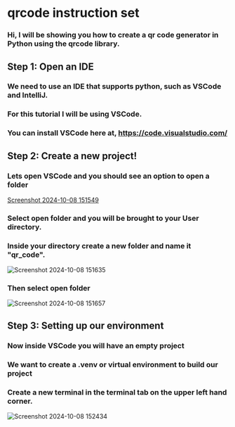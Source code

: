 # qrcode instruction set

### Hi, I will be showing you how to create a qr code generator in Python using the qrcode library.

## Step 1: Open an IDE
### We need to use an IDE that supports python, such as VSCode and IntelliJ.
### For this tutorial I will be using VSCode.
### You can install VSCode here at, https://code.visualstudio.com/

## Step 2: Create a new project!
### Lets open VSCode and you should see an option to open a folder
[Screenshot 2024-10-08 151549](https://github.com/user-attachments/assets/ce3e369e-a041-417f-9084-9d1d397a45c5)
### Select open folder and you will be brought to your User directory.
### Inside your directory create a new folder and name it "qr_code".
![Screenshot 2024-10-08 151635](https://github.com/user-attachments/assets/67cd4bc1-5fcf-47fb-b422-21aa44ad22f4)
### Then select open folder
![Screenshot 2024-10-08 151657](https://github.com/user-attachments/assets/06ab74f2-a9e3-4c60-9639-46a6fcb4e35d)

## Step 3: Setting up our environment
### Now inside VSCode you will have an empty project
### We want to create a .venv or virtual environment to build our project
### Create a new terminal in the terminal tab on the upper left hand corner.
![Screenshot 2024-10-08 152434](https://github.com/user-attachments/assets/0d740ee4-2513-4f1f-a1b9-528c2b752cf3)
